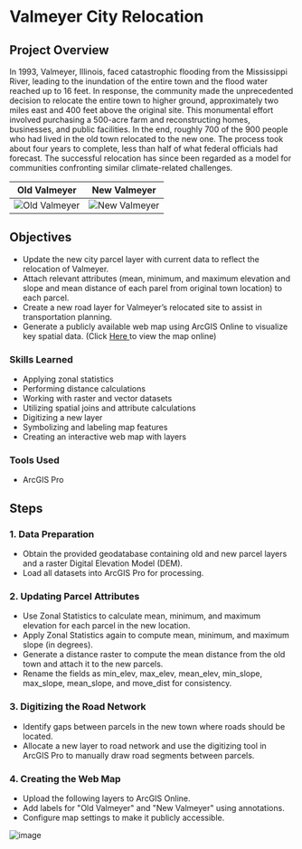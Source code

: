 # Valmeyer City Relocation


## Project Overview
​In 1993, Valmeyer, Illinois, faced catastrophic flooding from the Mississippi River, leading to the inundation of the entire town and the flood water reached up to 16 feet. In response, the community made the unprecedented decision to relocate the entire town to higher ground, approximately two miles east and 400 feet above the original site. This monumental effort involved purchasing a 500-acre farm and reconstructing homes, businesses, and public facilities. In the end, roughly 700 of the 900 people who had lived in the old town relocated to the new one. The process took about four years to complete, less than half of what federal officials had forecast. The successful relocation has since been regarded as a model for communities confronting similar climate-related challenges.

| Old Valmeyer | New Valmeyer |
|-------------|-------------|
| ![Old Valmeyer](https://github.com/user-attachments/assets/042a1c29-06cd-48b8-a270-a9540ad7999c) | ![New Valmeyer](https://github.com/user-attachments/assets/46b2774c-7bfe-48ba-b404-0642ec056b3f) |



## Objectives
- Update the new city parcel layer with current data to reflect the relocation of Valmeyer.
- Attach relevant attributes (mean, minimum, and maximum elevation and slope and mean distance of each parel from original town location) to each parcel.
- Create a new road layer for Valmeyer’s relocated site to assist in transportation planning.
- Generate a publicly available web map using ArcGIS Online to visualize key spatial data. (Click <a href ="https://ucd-cpe.maps.arcgis.com/home/item.html?id=6f5bab2ff165458c98a77a761573bcdb"> Here </a> to view the map online)

### Skills Learned
- Applying zonal statistics
- Performing distance calculations
- Working with raster and vector datasets
- Utilizing spatial joins and attribute calculations
- Digitizing a new layer
- Symbolizing and labeling map features
- Creating an interactive web map with layers

### Tools Used
- ArcGIS Pro

## Steps

### 1. Data Preparation
- Obtain the provided geodatabase containing old and new parcel layers and a raster Digital Elevation Model (DEM).
- Load all datasets into ArcGIS Pro for processing.

### 2. Updating Parcel Attributes
- Use Zonal Statistics to calculate mean, minimum, and maximum elevation for each parcel in the new location.
- Apply Zonal Statistics again to compute mean, minimum, and maximum slope (in degrees).
- Generate a distance raster to compute the mean distance from the old town and attach it to the new parcels.
- Rename the fields as min_elev, max_elev, mean_elev, min_slope, max_slope, mean_slope, and move_dist for consistency.
  
### 3. Digitizing the Road Network
- Identify gaps between parcels in the new town where roads should be located.
- Allocate a new layer to road network and use the digitizing tool in ArcGIS Pro to manually draw road segments between parcels.

### 4. Creating the Web Map
- Upload the following layers to ArcGIS Online.
- Add labels for "Old Valmeyer" and "New Valmeyer" using annotations.
- Configure map settings to make it publicly accessible.

![image](https://github.com/user-attachments/assets/9e6a3c6d-4582-4154-b89e-eb383dabafe9)
